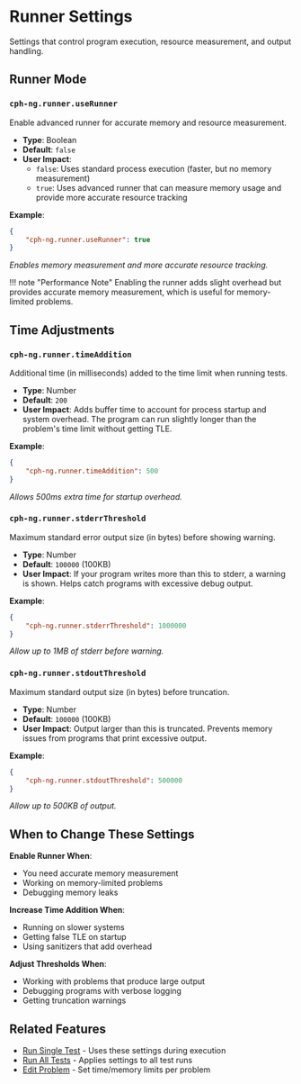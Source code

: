 # Runner Settings

Settings that control program execution, resource measurement, and output
handling.

## Runner Mode

### `cph-ng.runner.useRunner`

Enable advanced runner for accurate memory and resource measurement.

- **Type**: Boolean
- **Default**: `false`
- **User Impact**:
    - `false`: Uses standard process execution (faster, but no memory
      measurement)
    - `true`: Uses advanced runner that can measure memory usage and provide
      more accurate resource tracking

**Example**:

```json
{
    "cph-ng.runner.useRunner": true
}
```

_Enables memory measurement and more accurate resource tracking._

!!! note "Performance Note" Enabling the runner adds slight overhead but
provides accurate memory measurement, which is useful for memory-limited
problems.

## Time Adjustments

### `cph-ng.runner.timeAddition`

Additional time (in milliseconds) added to the time limit when running tests.

- **Type**: Number
- **Default**: `200`
- **User Impact**: Adds buffer time to account for process startup and system
  overhead. The program can run slightly longer than the problem's time limit
  without getting TLE.

**Example**:

```json
{
    "cph-ng.runner.timeAddition": 500
}
```

_Allows 500ms extra time for startup overhead._

### `cph-ng.runner.stderrThreshold`

Maximum standard error output size (in bytes) before showing warning.

- **Type**: Number
- **Default**: `100000` (100KB)
- **User Impact**: If your program writes more than this to stderr, a warning is
  shown. Helps catch programs with excessive debug output.

**Example**:

```json
{
    "cph-ng.runner.stderrThreshold": 1000000
}
```

_Allow up to 1MB of stderr before warning._

### `cph-ng.runner.stdoutThreshold`

Maximum standard output size (in bytes) before truncation.

- **Type**: Number
- **Default**: `100000` (100KB)
- **User Impact**: Output larger than this is truncated. Prevents memory issues
  from programs that print excessive output.

**Example**:

```json
{
    "cph-ng.runner.stdoutThreshold": 500000
}
```

_Allow up to 500KB of output._

## When to Change These Settings

**Enable Runner When**:

- You need accurate memory measurement
- Working on memory-limited problems
- Debugging memory leaks

**Increase Time Addition When**:

- Running on slower systems
- Getting false TLE on startup
- Using sanitizers that add overhead

**Adjust Thresholds When**:

- Working with problems that produce large output
- Debugging programs with verbose logging
- Getting truncation warnings

## Related Features

- [Run Single Test](../features/run-single-test.md) - Uses these settings during
  execution
- [Run All Tests](../features/run-all-tests.md) - Applies settings to all test
  runs
- [Edit Problem](../features/edit-problem.md) - Set time/memory limits per
  problem
